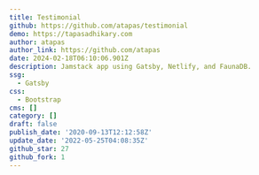 ```yaml
---
title: Testimonial
github: https://github.com/atapas/testimonial
demo: https://tapasadhikary.com
author: atapas
author_link: https://github.com/atapas
date: 2024-02-18T06:10:06.901Z
description: Jamstack app using Gatsby, Netlify, and FaunaDB.
ssg:
  - Gatsby
css:
  - Bootstrap
cms: []
category: []
draft: false
publish_date: '2020-09-13T12:12:58Z'
update_date: '2022-05-25T04:08:35Z'
github_star: 27
github_fork: 1
---
```

